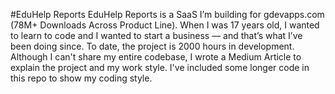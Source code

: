 #EduHelp Reports
EduHelp Reports is a SaaS I’m building for gdevapps.com (78M+ Downloads Across Product Line). When I was 17 years old, I wanted to learn to code and I wanted to start a business — and that’s what I’ve been doing since. To date, the project is 2000 hours in development. Although I can't share my entire codebase, I wrote a Medium Article to explain the project and my work style. I've included some longer code in this repo to show my coding style.
